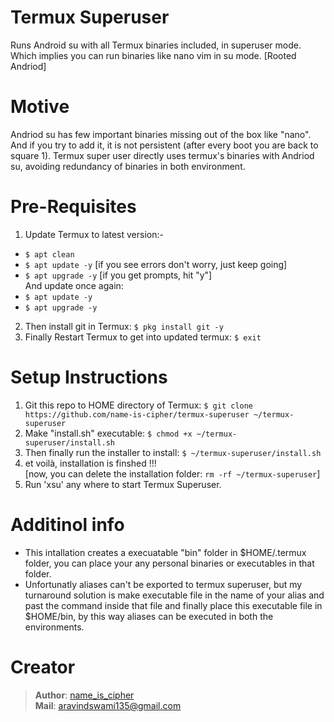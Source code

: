 # Termux Superuser
Runs Android su with all Termux binaries included, in superuser mode. Which implies you can run binaries like nano vim in su mode. 
[Rooted Andriod] 

# Motive
Andriod su has few important binaries missing out of the box like "nano". And if you try to add it, it is not persistent (after every boot you are back to square 1).
Termux super user directly uses termux's binaries with Andriod su, avoiding redundancy of binaries in both environment.

# Pre-Requisites
1. Update Termux to latest version:-
  - `$ apt clean`
  - `$ apt update -y` [if you see errors don't worry, just keep going]  
  - `$ apt upgrade -y`  [if you get prompts, hit "y"]  
And update once again:
  - `$ apt update -y`
  - `$ apt upgrade -y`
2. Then install git in Termux: `$ pkg install git -y`
3. Finally Restart Termux to get into updated termux: `$ exit` 

# Setup Instructions
1. Git this repo to HOME directory of Termux: `$ git clone https://github.com/name-is-cipher/termux-superuser ~/termux-superuser`
2. Make "install.sh" executable: `$ chmod +x ~/termux-superuser/install.sh`
3. Then finally run the installer to install: `$ ~/termux-superuser/install.sh`
4. et voilà, installation is finshed !!!  
[now, you can delete the installation folder: `rm -rf ~/termux-superuser`] 
5. Run 'xsu' any where to start Termux Superuser.

# Additinol info
- This intallation creates a execuatable "bin" folder in $HOME/.termux folder, you can place your any personal binaries or executables in that folder.
- Unfortunatly aliases can't be exported to termux superuser, but my turnaround solution is make executable file in the name of your alias and past the command inside that file and finally place this executable file in $HOME/bin, by this way aliases can be executed in both the environments.

# Creator
> **Author**: [name_is_cipher](https://github.com/name-is-cipher)  
> **Mail**: aravindswami135@gmail.com
